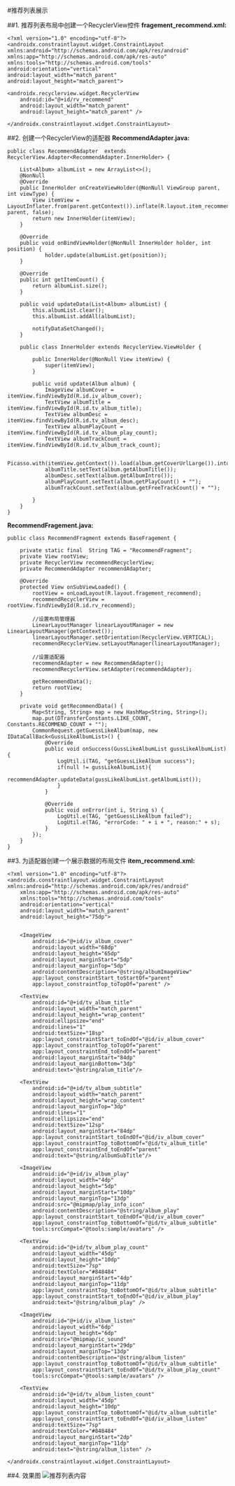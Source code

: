 #推荐列表展示

##1. 推荐列表布局中创建一个RecyclerView控件
**fragement_recommend.xml:**

	<?xml version="1.0" encoding="utf-8"?>
	<androidx.constraintlayout.widget.ConstraintLayout xmlns:android="http://schemas.android.com/apk/res/android"
    xmlns:app="http://schemas.android.com/apk/res-auto"
    xmlns:tools="http://schemas.android.com/tools"
    android:orientation="vertical"
    android:layout_width="match_parent"
    android:layout_height="match_parent">
    
    <androidx.recyclerview.widget.RecyclerView
        android:id="@+id/rv_recommend"
        android:layout_width="match_parent"
        android:layout_height="match_parent" />

	</androidx.constraintlayout.widget.ConstraintLayout>
	

##2. 创建一个RecyclerView的适配器
**RecommendAdapter.java:**

	public class RecommendAdapter  extends RecyclerView.Adapter<RecommendAdapter.InnerHolder> {
	
	    List<Album> albumList = new ArrayList<>();
	    @NonNull
	    @Override
	    public InnerHolder onCreateViewHolder(@NonNull ViewGroup parent, int viewType) {
	        View itemView = LayoutInflater.from(parent.getContext()).inflate(R.layout.item_recommend, parent, false);
	        return new InnerHolder(itemView);
	    }
	
	    @Override
	    public void onBindViewHolder(@NonNull InnerHolder holder, int position) {
	            holder.update(albumList.get(position));
	    }
	
	    @Override
	    public int getItemCount() {
	        return albumList.size();
	    }
	
	    public void updateData(List<Album> albumList) {
	        this.albumList.clear();
	        this.albumList.addAll(albumList);
	
	        notifyDataSetChanged();
	    }
	
	    public class InnerHolder extends RecyclerView.ViewHolder {
	
	        public InnerHolder(@NonNull View itemView) {
	            super(itemView);
	        }
	
	        public void update(Album album) {
	            ImageView albumCover = itemView.findViewById(R.id.iv_album_cover);
	            TextView albumTitle = itemView.findViewById(R.id.tv_album_title);
	            TextView albumDesc = itemView.findViewById(R.id.tv_album_desc);
	            TextView albumPlayCount = itemView.findViewById(R.id.tv_album_play_count);
	            TextView albumTrackCount = itemView.findViewById(R.id.tv_album_track_count);
	
	            Picasso.with(itemView.getContext()).load(album.getCoverUrlLarge()).into(albumCover);
	            albumTitle.setText(album.getAlbumTitle());
	            albumDesc.setText(album.getAlbumIntro());
	            albumPlayCount.setText(album.getPlayCount() + "");
	            albumTrackCount.setText(album.getFreeTrackCount() + "");
	
	        }
	    }
	}

**RecommendFragement.java:**

	public class RecommendFragment extends BaseFragement {
	
	    private static final  String TAG = "RecommendFragment";
	    private View rootView;
	    private RecyclerView recommendRecyclerView;
	    private RecommendAdapter recommendAdapter;
	
	    @Override
	    protected View onSubViewLoaded() {
	        rootView = onLoadLayout(R.layout.fragement_recommend);
	        recommendRecyclerView = rootView.findViewById(R.id.rv_recommend);
	
	        //设置布局管理器
	        LinearLayoutManager linearLayoutManager = new LinearLayoutManager(getContext());
	        linearLayoutManager.setOrientation(RecyclerView.VERTICAL);
	        recommendRecyclerView.setLayoutManager(linearLayoutManager);
	
	        //设置适配器
	        recommendAdapter = new RecommendAdapter();
	        recommendRecyclerView.setAdapter(recommendAdapter);
	
	        getRecommendData();
	        return rootView;
	    }
	
	    private void getRecommendData() {
	        Map<String, String> map = new HashMap<String, String>();
	        map.put(DTransferConstants.LIKE_COUNT, Constants.RECOMMEND_COUNT + "");
	        CommonRequest.getGuessLikeAlbum(map, new IDataCallBack<GussLikeAlbumList>() {
	            @Override
	            public void onSuccess(GussLikeAlbumList gussLikeAlbumList) {
	                LogUtil.i(TAG, "getGuessLikeAlbum success");
	                if(null != gussLikeAlbumList){
	                    recommendAdapter.updateData(gussLikeAlbumList.getAlbumList());
	                }
	            }
	
	            @Override
	            public void onError(int i, String s) {
	                LogUtil.e(TAG, "getGuessLikeAlbum failed");
	                LogUtil.e(TAG, "errorCode: " + i + ", reason:" + s);
	            }
	        });
	    }
	}

##3. 为适配器创建一个展示数据的布局文件
**item_recommend.xml:**
	
	<?xml version="1.0" encoding="utf-8"?>
	<androidx.constraintlayout.widget.ConstraintLayout xmlns:android="http://schemas.android.com/apk/res/android"
	    xmlns:app="http://schemas.android.com/apk/res-auto"
	    xmlns:tools="http://schemas.android.com/tools"
	    android:orientation="vertical"
	    android:layout_width="match_parent"
	    android:layout_height="75dp">
	
	
	    <ImageView
	        android:id="@+id/iv_album_cover"
	        android:layout_width="68dp"
	        android:layout_height="65dp"
	        android:layout_marginStart="5dp"
	        android:layout_marginTop="5dp"
	        android:contentDescription="@string/albumImageView"
	        app:layout_constraintStart_toStartOf="parent"
	        app:layout_constraintTop_toTopOf="parent" />
	
	    <TextView
	        android:id="@+id/tv_album_title"
	        android:layout_width="match_parent"
	        android:layout_height="wrap_content"
	        android:ellipsize="end"
	        android:lines="1"
	        android:textSize="18sp"
	        app:layout_constraintStart_toEndOf="@id/iv_album_cover"
	        app:layout_constraintTop_toTopOf="parent"
	        app:layout_constraintEnd_toEndOf="parent"
	        android:layout_marginStart="84dp"
	        android:layout_marginBottom="3dp"
	        android:text="@string/alum_title"/>
	
	    <TextView
	        android:id="@+id/tv_album_subtitle"
	        android:layout_width="match_parent"
	        android:layout_height="wrap_content"
	        android:layout_marginTop="3dp"
	        android:lines="1"
	        android:ellipsize="end"
	        android:textSize="12sp"
	        android:layout_marginStart="84dp"
	        app:layout_constraintStart_toEndOf="@id/iv_album_cover"
	        app:layout_constraintTop_toBottomOf="@id/tv_album_title"
	        app:layout_constraintEnd_toEndOf="parent"
	        android:text="@string/albumSubTitle"/>
	
	    <ImageView
	        android:id="@+id/iv_album_play"
	        android:layout_width="4dp"
	        android:layout_height="5dp"
	        android:layout_marginStart="10dp"
	        android:layout_marginTop="13dp"
	        android:src="@mipmap/play_info_icon"
	        android:contentDescription="@string/album_play"
	        app:layout_constraintStart_toEndOf="@id/iv_album_cover"
	        app:layout_constraintTop_toBottomOf="@id/tv_album_subtitle"
	        tools:srcCompat="@tools:sample/avatars" />
	
	    <TextView
	        android:id="@+id/tv_album_play_count"
	        android:layout_width="45dp"
	        android:layout_height="10dp"
	        android:textSize="7sp"
	        android:textColor="#848484"
	        android:layout_marginStart="4dp"
	        android:layout_marginTop="11dp"
	        app:layout_constraintTop_toBottomOf="@id/tv_album_subtitle"
	        app:layout_constraintStart_toEndOf="@id/iv_album_play"
	        android:text="@string/album_play" />
	
	    <ImageView
	        android:id="@+id/iv_album_listen"
	        android:layout_width="6dp"
	        android:layout_height="6dp"
	        android:src="@mipmap/ic_sound"
	        android:layout_marginStart="29dp"
	        android:layout_marginTop="13dp"
	        android:contentDescription="@string/album_listen"
	        app:layout_constraintTop_toBottomOf="@id/tv_album_subtitle"
	        app:layout_constraintStart_toEndOf="@id/tv_album_play_count"
	        tools:srcCompat="@tools:sample/avatars" />
	
	    <TextView
	        android:id="@+id/tv_album_listen_count"
	        android:layout_width="45dp"
	        android:layout_height="10dp"
	        app:layout_constraintTop_toBottomOf="@id/tv_album_subtitle"
	        app:layout_constraintStart_toEndOf="@id/iv_album_listen"
	        android:textSize="7sp"
	        android:textColor="#848484"
	        android:layout_marginStart="2dp"
	        android:layout_marginTop="11dp"
	        android:text="@string/album_listen" />
	
	</androidx.constraintlayout.widget.ConstraintLayout>

##4. 效果图
![推荐列表内容](./pics/RecommendContentDisplay.png)
